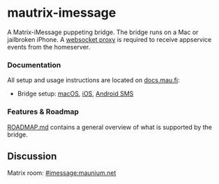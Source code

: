 # mautrix-imessage
A Matrix-iMessage puppeting bridge. The bridge runs on a Mac or jailbroken
iPhone. A [websocket proxy](https://github.com/mautrix/wsproxy) is
required to receive appservice events from the homeserver.

### Documentation
All setup and usage instructions are located on
[docs.mau.fi](https://docs.mau.fi/bridges/go/imessage/index.html):

* Bridge setup:
  [macOS](https://docs.mau.fi/bridges/go/imessage/mac/setup.html),
  [iOS](https://docs.mau.fi/bridges/go/imessage/ios/setup.html),
  [Android SMS](https://docs.mau.fi/bridges/go/imessage/android/setup.html)

### Features & Roadmap
[ROADMAP.md](https://github.com/mautrix/imessage/blob/master/ROADMAP.md)
contains a general overview of what is supported by the bridge.

## Discussion
Matrix room: [#imessage:maunium.net](https://to.chat.imzqqq.top/#/#imessage:maunium.net)
